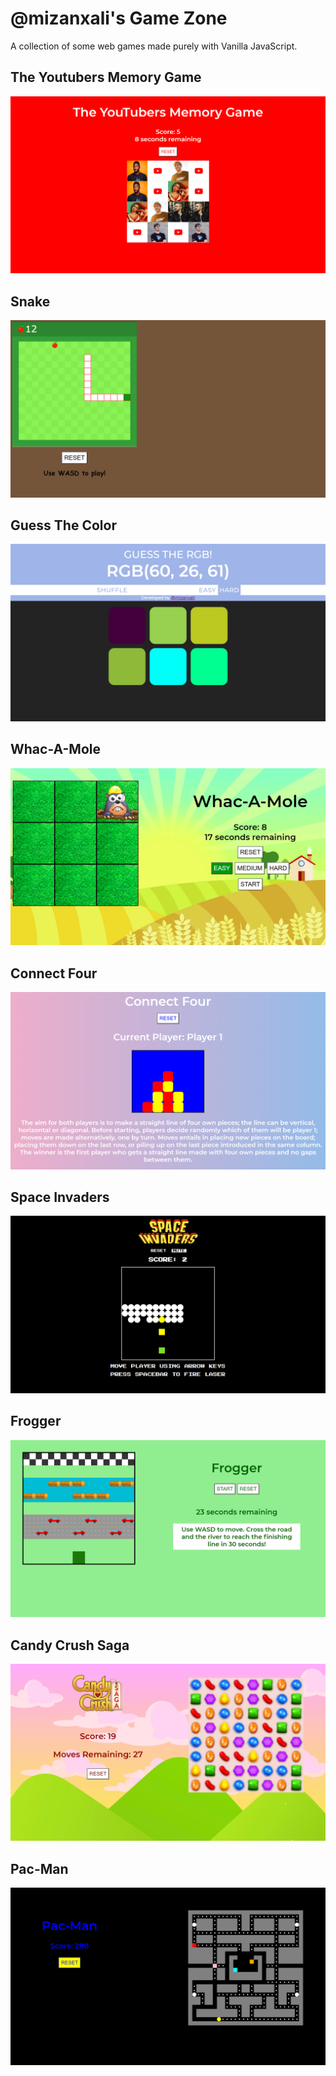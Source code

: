 # @mizanxali's Game Zone
A collection of some web games made purely with Vanilla JavaScript.

## The Youtubers Memory Game
![](Memory/Screenshot.png)

## Snake
![](Snake/Screenshot.png)

## Guess The Color
![](GuessTheColor/Screenshot.png)

## Whac-A-Mole
![](Whac-A-Mole/Screenshot.png)

## Connect Four
![](ConnectFour/Screenshot.png)

## Space Invaders
![](SpaceInvaders/Screenshot.png)

## Frogger
![](Frogger/Screenshot.png)

## Candy Crush Saga
![](CandyCrushSaga/img/Screenshot.png)

## Pac-Man
<img src='Pac-Man (beta)/Screenshot.png'>
